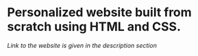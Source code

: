 # Personalized website built from scratch using HTML and CSS.

*Link to the website is given in the description section*
